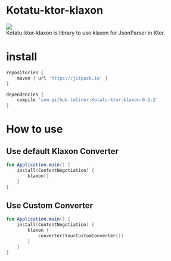 # Kotatu-ktor-klaxon
[![](https://jitpack.io/v/toliner/Kotatu-ktor-klaxon.svg)](https://jitpack.io/#toliner/Kotatu-ktor-klaxon)  
Kotatu-ktor-klaxon is library to use klaxon for JsonParser in Ktor.

# install
```groovy
repositories {		
	maven { url 'https://jitpack.io' }
}

dependencies {
	compile 'com.github.toliner:Kotatu-ktor-klaxon:0.1.2'
}

```

# How to use
## Use default Klaxon Converter
```kotlin
fun Application.main() {
    install(ContentNegotiation) {
        klaxon()
    }
}
```
## Use Custom Converter
```kotlin
fun Application.main() {
    install(ContentNegotiation) {
        klaxon {
            converter(YourCustomConverter())
        }
    }
}
```
